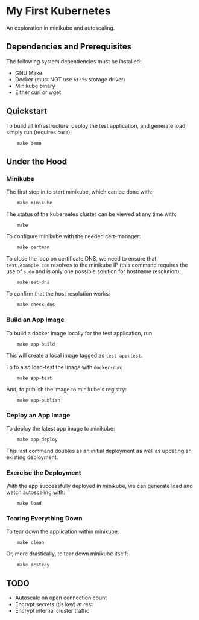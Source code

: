 # My First Kubernetes

An exploration in minikube and autoscaling.

## Dependencies and Prerequisites

The following system dependencies must be installed:
* GNU Make
* Docker (must NOT use `btrfs` storage driver)
* Minikube binary
* Either curl or wget


## Quickstart

To build all infrastructure, deploy the test application, and generate load,
simply run (requires `sudo`):
```
    make demo
```


## Under the Hood

### Minikube

The first step in to start minikube, which can be done with:
```
    make minikube
```

The status of the kubernetes cluster can be viewed at any time with:
```
    make
```

To configure minikube with the needed cert-manager:
```
    make certman
```

To close the loop on certificate DNS, we need to ensure that `test.example.com`
resolves to the minikube IP (this command requires the use of `sudo` and is only
one possible solution for hostname resolution):
```
    make set-dns
```

To confirm that the host resolution works:
```
    make check-dns
```


### Build an App Image

To build a docker image locally for the test application, run
```
    make app-build
```
This will create a local image tagged as `test-app:test`.

To to also load-test the image with `docker-run`:
```
    make app-test
```

And, to publish the image to minikube\'s registry:
```
    make app-publish
```

### Deploy an App Image

To deploy the latest app image to minikube:
```
    make app-deploy
```

This last command doubles as an initial deployment as well as updating an
existing deployment.


### Exercise the Deployment

With the app successfully deployed in minikube, we can generate load and watch
autoscaling with:
```
    make load
```

### Tearing Everything Down

To tear down the application within minikube:
```
    make clean
```

Or, more drastically, to tear down minikube itself:
```
    make destroy
```

## TODO

* Autoscale on open connection count
* Encrypt secrets (tls key) at rest
* Encrypt internal cluster traffic
